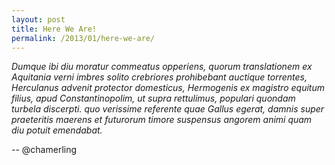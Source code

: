 ```yaml
---
layout: post
title: Here We Are!
permalink: /2013/01/here-we-are/
---
```


*Dumque ibi diu moratur commeatus opperiens, quorum translationem ex Aquitania verni imbres solito crebriores prohibebant auctique torrentes, Herculanus advenit protector domesticus, Hermogenis ex magistro equitum filius, apud Constantinopolim, ut supra rettulimus, populari quondam turbela discerpti. quo verissime referente quae Gallus egerat, damnis super praeteritis maerens et futurorum timore suspensus angorem animi quam diu potuit emendabat.*

-- @chamerling
